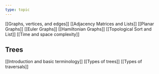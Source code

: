 ```yaml
---
type: topic
---
```

[[Graphs, vertices, and edges]]
[[Adjacency Matrices and Lists]]
[[Planar Graphs]]
[[Euler Graphs]]
[[Hamiltonian Graphs]]
[[Topological Sort and List]]
[[Time and space complexity]]

## Trees
[[Introduction and basic terminology]]
[[Types of trees]]
[[Types of traversals]]
